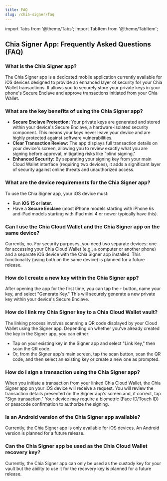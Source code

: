 ```yaml
---
title: FAQ
slug: /chia-signer/faq
---
```


import Tabs from '@theme/Tabs';
import TabItem from '@theme/TabItem';

## Chia Signer App: Frequently Asked Questions (FAQ)

### What is the Chia Signer app?

The Chia Signer app is a dedicated mobile application currently available for iOS devices designed to provide an enhanced layer of security for your Chia Wallet transactions. It allows you to securely store your private keys in your phone's Secure Enclave and approve transactions initiated from your Chia Wallet.

### What are the key benefits of using the Chia Signer app?

- **Secure Enclave Protection:** Your private keys are generated and stored within your device's Secure Enclave, a hardware-isolated security component. This means your keys never leave your device and are highly protected against software vulnerabilities.
- **Clear Transaction Review:** The app displays full transaction details on your device's screen, allowing you to review exactly what you are signing before approval, mitigating risks like "blind signing."
- **Enhanced Security:** By separating your signing key from your main Cloud Wallet interface (requiring two devices), it adds a significant layer of security against online threats and unauthorized access.

### What are the device requirements for the Chia Signer app?

To use the Chia Signer app, your iOS device must:

- Run **iOS 15 or later**.
- Have a **Secure Enclave** (most iPhone models starting with iPhone 6s and iPad models starting with iPad mini 4 or newer typically have this).

### Can I use the Chia Cloud Wallet and the Chia Signer app on the same device?

Currently, no. For security purposes, you need two separate devices: one for accessing your Chia Cloud Wallet (e.g., a computer or another phone) and a separate iOS device with the Chia Signer app installed. This functionality (using both on the same device) is planned for a future release.

### How do I create a new key within the Chia Signer app?

After opening the app for the first time, you can tap the `+` button, name your key, and select "Generate Key." This will securely generate a new private key within your device's Secure Enclave.

### How do I link my Chia Signer key to a Chia Cloud Wallet vault?

The linking process involves scanning a QR code displayed by your Cloud Wallet using the Signer app. Depending on whether you've already created the key in the Signer app, you can either:

- Tap on your existing key in the Signer app and select "Link Key," then scan the QR code.
- Or, from the Signer app's main screen, tap the scan button, scan the QR code, and then select an existing key or create a new one as prompted.

### How do I sign a transaction using the Chia Signer app?

When you initiate a transaction from your linked Chia Cloud Wallet, the Chia Signer app on your iOS device will receive a request. You will review the transaction details presented on the Signer app's screen and, if correct, tap "Sign transaction." Your device may require a biometric (Face ID/Touch ID) or passcode confirmation to authorize the signing.

### Is an Android version of the Chia Signer app available?

Currently, the Chia Signer app is only available for iOS devices. An Android version is planned for a future release.

### Can the Chia Signer app be used as the Chia Cloud Wallet recovery key?

Currently, the Chia Signer app can only be used as the custody key for your vault but the ability to use it for the recovery key is planned for a future release.
